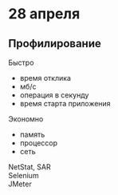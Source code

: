 # 28 апреля

## Профилирование

Быстро
- время отклика
- мб/с
- операция в секунду
- время старта приложения

Экономно
- память
- процессор
- сеть

NetStat, SAR  
Selenium  
JMeter  
